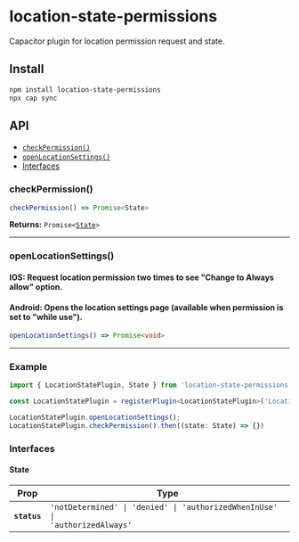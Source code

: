 # location-state-permissions

Capacitor plugin for location permission request and state.

## Install

```bash
npm install location-state-permissions
npx cap sync
```

## API

<docgen-index>

* [`checkPermission()`](#checkpermission)
* [`openLocationSettings()`](#openlocationsettings)
* [Interfaces](#interfaces)

</docgen-index>

<docgen-api>
<!--Update the source file JSDoc comments and rerun docgen to update the docs below-->

### checkPermission()

```typescript
checkPermission() => Promise<State>
```

**Returns:** <code>Promise&lt;<a href="#state">State</a>&gt;</code>

--------------------


### openLocationSettings()
#### IOS: Request location permission two times to see "Change to Always allow" option.
#### Android: Opens the location settings page (available when permission is set to "while use").
```typescript
openLocationSettings() => Promise<void>
```

--------------------


### Example

```typescript
import { LocationStatePlugin, State } from 'location-state-permissions';

const LocationStatePlugin = registerPlugin<LocationStatePlugin>('LocationState');

LocationStatePlugin.openLocationSettings();
LocationStatePlugin.checkPermission().then((state: State) => {})
```



### Interfaces


#### State

| Prop         | Type                                                                                    |
| ------------ | --------------------------------------------------------------------------------------- |
| **`status`** | <code>'notDetermined' \| 'denied' \| 'authorizedWhenInUse' \| 'authorizedAlways'</code> |

</docgen-api>
